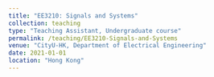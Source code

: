 ```yaml
---
title: "EE3210: Signals and Systems"
collection: teaching
type: "Teaching Assistant, Undergraduate course"
permalink: /teaching/EE3210-Signals-and-Systems
venue: "CityU-HK, Department of Electrical Engineering"
date: 2021-01-01
location: "Hong Kong"
---
```

